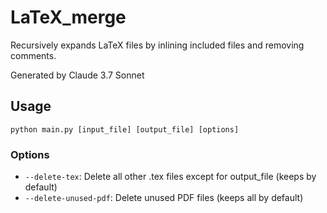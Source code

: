 # LaTeX_merge

Recursively expands LaTeX files by inlining included files and removing comments.

Generated by Claude 3.7 Sonnet

## Usage

```python main.py [input_file] [output_file] [options]```

### Options

- `--delete-tex`: Delete all other .tex files except for output_file (keeps by default)
- `--delete-unused-pdf`: Delete unused PDF files (keeps all by default)
